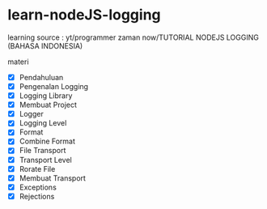 # learn-nodeJS-logging

learning source : yt/programmer zaman now/TUTORIAL NODEJS LOGGING (BAHASA INDONESIA)

materi

- [x] Pendahuluan 
- [x] Pengenalan Logging 
- [x] Logging Library 
- [x] Membuat Project 
- [x] Logger 
- [x] Logging Level 
- [x] Format 
- [x] Combine Format 
- [x] File Transport 
- [x] Transport Level 
- [x] Rorate File 
- [x] Membuat Transport 
- [x] Exceptions 
- [x] Rejections
